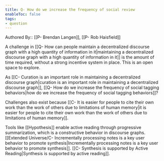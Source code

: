 ```yaml
---
title: Q- How do we increase the frequency of social review
enableToc: false
tags:
- question
---
```

Authored By:: [[P- Brendan Langen]], [[P- Rob Haisfield]]

A challenge in [[Q- How can people maintain a decentralized discourse graph with a high quantity of information in it|maintaining a decentralized discourse graph with a high quantity of information in it]] is the amount of time required, without a strong incentive system in place. This is an open space to explore.

As [[C- Curation is an important role in maintaining a decentralized discourse graph|curation is an important role in maintaining a decentralized discourse graph]], 
[[Q- How do we increase the frequency of social tagging behaviors|how do we increase the frequency of social tagging behaviors]]?

Challenges also exist because [[C- It is easier for people to cite their own work than the work of others due to limitations of human memory|it is easier for people to cite their own work than the work of others due to limitations of human memory]]. 

Tools like [[Hypothesis]] enable active reading through progressive summarization, which is a constructive behavior in discourse graphs. [[Extended Universe/C- Incrementally processing notes is a key user behavior to promote synthesis|Incrementally processing notes is a key user behavior to promote synthesis]]. [[C- Synthesis is supported by Active Reading|Synthesis is supported by active reading]]. 